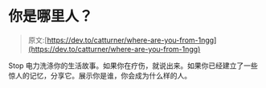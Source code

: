 # 你是哪里人？

> 原文:[https://dev.to/catturner/where-are-you-from-1ngg](https://dev.to/catturner/where-are-you-from-1ngg)

‪Stop 电力洗涤你的生活故事。如果你在疗伤，就说出来。如果你已经建立了一些惊人的记忆，分享它。展示你是谁，你会成为什么样的人。‬